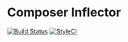 Composer Inflector
==================

[![Build Status](https://travis-ci.org/dtl/composer-inflector.svg?branch=master)](https://travis-ci.org/dtl/composer-inflector)
[![StyleCI](https://styleci.io/repos/<repo-id>/shield)](https://styleci.io/repos/<repo-id>)

